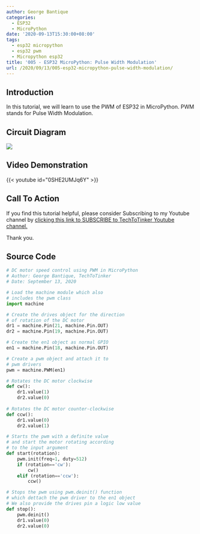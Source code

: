 ```yaml
---
author: George Bantique
categories:
  - ESP32
  - MicroPython
date: '2020-09-13T15:30:00+08:00'
tags:
  - esp32 micropython
  - esp32 pwm
  - Micropython esp32
title: '005 - ESP32 MicroPython: Pulse Width Modulation'
url: /2020/09/13/005-esp32-micropython-pulse-width-modulation/
---
```


## **Introduction**
In this tutorial, we will learn to use the PWM of ESP32 in MicroPython. PWM stands for Pulse Width Modulation.

## **Circuit Diagram**
[![](https://1.bp.blogspot.com/-cBMVi23uA8A/X2Fz-gnsdqI/AAAAAAAACCg/WIEimPw2e_crptZIIdSEK5uQUc994ES6wCLcBGAsYHQ/w356-h400/pwm_dcmotor.png)](https://1.bp.blogspot.com/-cBMVi23uA8A/X2Fz-gnsdqI/AAAAAAAACCg/WIEimPw2e_crptZIIdSEK5uQUc994ES6wCLcBGAsYHQ/s618/pwm_dcmotor.png)

## **Video Demonstration**
{{< youtube id="0SHE2UMJq6Y" >}}

  
## **Call To Action**
If you find this tutorial helpful, please consider Subscribing to my Youtube channel by [clicking this link to SUBSCRIBE to TechToTinker Youtube channel.](https://www.youtube.com/c/TechToTinker?sub_confirmation=1)

Thank you.

## **Source Code**

```py { lineNos="true" wrap="true" }
# DC motor speed control using PWM in MicroPython
# Author: George Bantique, TechToTinker
# Date: September 13, 2020

# Load the machine module which also
# includes the pwm class
import machine

# Create the drives object for the direction
# of rotation of the DC motor
dr1 = machine.Pin(21, machine.Pin.OUT)
dr2 = machine.Pin(19, machine.Pin.OUT)

# Create the en1 object as normal GPIO
en1 = machine.Pin(18, machine.Pin.OUT)

# Create a pwm object and attach it to
# pwm drivers
pwm = machine.PWM(en1)

# Rotates the DC motor clockwise
def cw():
    dr1.value(1)
    dr2.value(0)
    
# Rotates the DC motor counter-clockwise    
def ccw():
    dr1.value(0)
    dr2.value(1)

# Starts the pwm with a definite value
# and start the motor rotating according 
# to the input argument
def start(rotation):
    pwm.init(freq=1, duty=512)
    if (rotation=='cw'):
        cw()
    elif (rotation=='ccw'):
        ccw()

# Stops the pwm using pwm.deinit() function
# which dettach the pwm driver to the en1 object
# We also provide the drives pin a logic low value
def stop():
    pwm.deinit()
    dr1.value(0)
    dr2.value(0)
    
```
